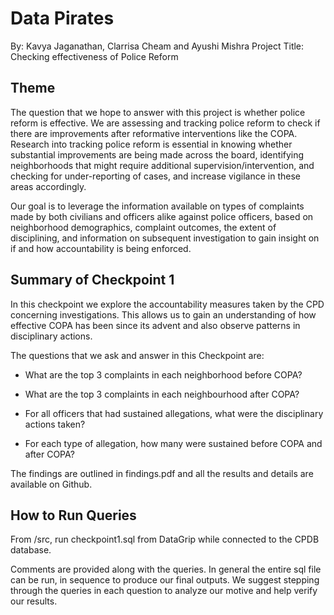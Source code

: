 # Data Pirates

By: Kavya Jaganathan, Clarrisa Cheam and Ayushi Mishra
Project Title: Checking effectiveness of Police Reform

## Theme 

The question that we hope to answer with this project is whether police reform is effective. We are assessing and tracking police reform to check if there are improvements after reformative interventions like the COPA. Research into tracking police reform is essential in knowing whether substantial improvements are being made across the board, identifying neighborhoods that might require additional supervision/intervention, and checking for under-reporting of cases, and increase vigilance in these areas accordingly.

Our goal is to leverage the information available on types of complaints made by both civilians and officers alike against police officers, based on neighborhood demographics, complaint outcomes, the extent of disciplining, and information on subsequent investigation to gain insight on if and how accountability is being enforced.

## Summary of Checkpoint 1

In this checkpoint we explore the accountability measures taken by the CPD concerning investigations. This allows us to gain an understanding of how effective COPA has been since its advent and also observe patterns in disciplinary actions.

The questions that we ask and answer in this Checkpoint are:

- What are the top 3 complaints in each neighborhood before COPA?

- What are the top 3 complaints in each neighbourhood after COPA?

- For all officers that had sustained allegations, what were the disciplinary actions taken?

- For each type of allegation, how many were sustained before COPA and after COPA?

The findings are outlined in findings.pdf and all the results and details are available on Github.

## How to Run Queries 

From /src, run checkpoint1.sql from DataGrip while connected to the CPDB database.

Comments are provided along with the queries. In general the entire sql file can be run, in sequence to produce our final outputs. We suggest stepping through the queries in each question to analyze our motive and help verify our results. 
